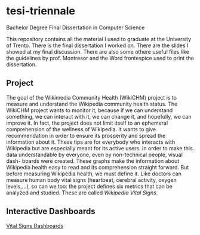 # tesi-triennale
Bachelor Degree Final Dissertation in Computer Science

This repository contains all the material I used to graduate at the University of Trento.
There is the final dissertation I worked on.
There are the slides I showed at my final discussion.
There are also some othere useful files like the guidelines by prof. Montresor and the Word frontespice used to print the dissertation.

## Project

The goal of the Wikimedia Community Health (WikiCHM) project is to measure and understand the Wikipedia community health status. The WikiCHM project wants to monitor it, because if we can understand something, we can interact with it, we can change it, and hopefully, we can improve it. In fact, the project does not limit itself to an ephemeral comprehension of the wellness of Wikipedia. It wants to give recommendation in order to ensure its prosperity and spread the information about it. These tips are for everybody who interacts with Wikipedia but are especially meant for its active users. 
In order to make this data understandable by everyone, even by non-technical people, visual dash- boards were created. These graphs make the information about Wikipedia health easy to read and its comprehension straight forward.
But before measuring Wikipedia health, we must define it. Like doctors can measure human body vital signs (heartbeat, cerebral activity, oxygen levels,...), so can we too: the project defines six metrics that can be analyzed and studied. These are called *Wikipedia Vital Signs*.

## Interactive Dashboards

[Vital Signs Dashboards](http://vitalsigns.wmcloud.org/)
